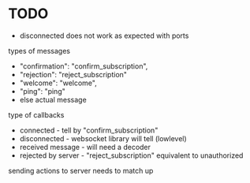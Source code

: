 # TODO

- disconnected does not work as expected with ports

types of messages

- "confirmation": "confirm_subscription",
- "rejection": "reject_subscription"
- "welcome": "welcome",
- "ping": "ping"
- else actual message

type of callbacks

- connected - tell by "confirm_subscription"
- disconnected - websocket library will tell (lowlevel)
- received message - will need a decoder
- rejected by server - "reject_subscription" equivalent to unauthorized

sending actions to server needs to match up

